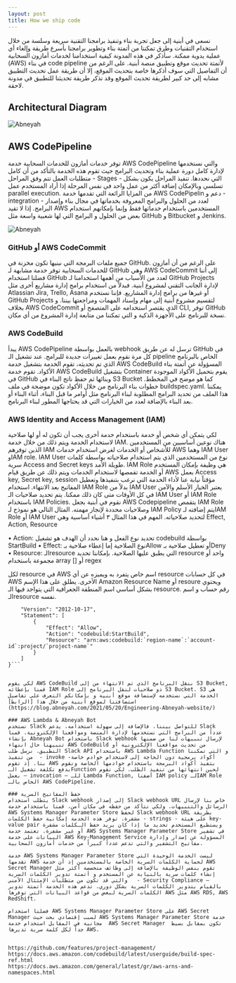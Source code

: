 ```yaml
---
layout: post
title: How we ship code
---
```

نسعى في أبنية إلى جعل تجربة بناء وتنفيذ برامجنا التقنية سريعة وسلسة من خلال استخدام التقنيات وطرق تمكننا من أتمتة بناء وتطوير برامجنا بأسرع طريقة وإلغاء أي عملية يدوية ممكنة. سأذكر في هذه المدونة كيفية استخدامنا لخدمات أمازون السحابية (AWS) في بناء code pipeline لأتمتة تحديث موقع وتطبيق منصة أبنية. على الرغم من أن التفاصيل التي سوف أذكرها خاصة بتحديث الموقع، إلا أن طريقة عمل تحديث التطبيق مشابه إلى حد كبير لطريقة تحديث الموقع وقد نذكر طريقة تحديثنا للتطبيق في مدونة لاحقة.

## Architectural Diagram
<img src="https://blog.abneyah.com/public/img/cicd.png" alt="Abneyah">

## AWS CodePipeline
توفر خدمات أمازون للخدمات السحابية خدمة AWS CodePipeline والتي نستخدمها لإدارة كامل دورة عملية بناء وتحديث البرامج حيث تقوم هذه الخدمة بالتأكد من أن كامل متطلبات العمل تتم وفق المراحل - Stages - التي نحددها. تنفيذ المراحل يكون بشكل تسلسي وبالإمكان إضافة أكثر من عمل واحد في نفس المرحلة إذا أراد المستخدم عمل parallel execution. من المزايا الرائعة التي تقدمها خدمة AWS CodePipelin دعم و - integration - لعدد من الحلول والبرامج المعروفة بخدماتها في مجال بناء وإصدار البرامج. إذا لا تقيد AWS المستخدمين باستخدام خدماتها فقط وإنما بإمكانهم استخدام بعض من الحلول و البرامج التي لها شعبية واسعة مثل GitHub و Bitbucket و Jenkins.

<img src="https://blog.abneyah.com/public/img/codepipeline.png" alt="Abneyah">

### GitHub أو AWS CodeCommit
جميع ملفات البرمجة التي نبنيها تكون مخزنة في GitHub. على الرغم من أن أمازون للخدمات السحابية توفر خدمة مشابهة لـ GitHub وهي AWS CodeCommit إلى أننا فضلنا استخدام GitHub لعدد من الأسباب من أهمها استخدامنا لـ GitHub Projects لإدارة الجانب التقني لمشروع أبنية. فبدلاً من استخدام برامج إدارة مشاريع أخرى مثل Atlassian Jira, Trello, Asana أو غيرها من برامج إدارة المشاريع. فإننا نستخدم GitHub Projects لتقسيم مشروع أبنية إلى مهام وإسناد المهمات ومراجعتها بيننا. و بخلاف AWS CodeCommit الذي يقتصر استخدامه على المتصفح أو CLI, توفر GitHub نسخة للبرنامج على الأجهزة الذكية و التي تمكننا من متابعة إدارة المشروع من أي مكان.

### AWS CodeBuild
يبدأ AWS CodePipeline بالعمل بواسطة webhook ترسل له عن طريق GitHub في كل مرة نقوم بعمل تغييرات جديدة للبرامج. عند تشغيل الـ pipeline الخاص بالبرنامج الذي تم تحديثه، تقوم الخدمة بتشغيل خدمة AWS CodeBuild المسؤولة عن أتمتة بناء الأكواد. تقوم خدمة AWS CodeBuild بتشغيل Container يقوم بتحميل الأكواد الموجودة في GitHub وبنائها ثم حفظ ناتج البناء في S3 Bucket كما هو موضح في المخطط.  خطوات بناء البرنامج من خلال الأكواد تكون موضحة في ملف buildspec.yaml. يمكننا هذا الملف من تحديد البرامج المطلوبة لبناء البرنامج مثل أوامر ما قبل البناء، أثناء البناء أو بعد البناء بالإضافة لعدد من الخيارات التي قد يحتاجها المطور لبناء البرنامج.

### AWS Identity and Access Management (IAM)


لكي يتمكن أي شخص أو خدمة باستخدام خدمة أخرى يجب أن تكون له أو لها صلاحية لاستخدام الخدمة ويتم ذلك من خلال خدمة IAM. هناك نوعين أساسيين من المستخدمين الذين توفرهم IAM للأشخاص أو الخدمات لغرض استخدام خدمات AWS وهما IAM User وIAM role. IAM User نوع من المستخدمين الذي يتم استخدام صلاحياته بواسطة كلمات سرية Access and Secret keys طويلة الأمد. IAM Role هي وظيفة بإمكان المستخدم أو الخدمة تقمصها لاستخدام الخدمات ويتم ذلك عن طريق قيام AWS بعمل Access key, Secret key, session مؤقتاً نيابة عنا لأداء الخدمة التي نرغب بتنفيذها وتعطيل المفاتيح بعد الانتهاء. استخدام IAM Role بدلاً من IAM User يعتبر الخيار الأسلم والآمن في كل الأوقات متى كان ذلك ممكنا. يتم تحديد صلاحيات الـ IAM User أو IAM Role باستخدام IAM Policies. نقوم في أبنية بجعل AWS Codepipeline يتقمص IAM Role وصلاحيات محددة لإنجاز مهمته. المثال التالي هو نموذج لـ IAM Policy يتم إضافته لـIAM Role  أو IAM User لتحديد صلاحياته. المهم في هذا المثال ٣ أشياء أساسية وهي Effect, Action, Resource

•	Action: تحديد نوع الفعل و هنا نحدد أن الهدف هو تشغيل codebuild بواسطة StartBuild
•	Effect: نوع الصلاحية إما إعطاء صلاحية بـAllow أو تعطيل صلاحية بـDeny
•	Resource:  الـresource التي يطبق عليها الصلاحية. بإمكاننا تحديد resource واحد أو مجموعة باستخدام 
array [] أو regex

لكل resource في AWS اسم خاص يتفرد به ويميزه عن أي resource في كل حسابات AWS الأخرى. يطلق على هذا الإسم Amazon Resource Name أو resoure ويحتوي بشكل أساسي اسم المنطقة الجغرافية التي يتواجد فيها الـ resource. رقم حساب و اسم الـresource نفسه. 

```{
    "Version": "2012-10-17",
    "Statement": [
        {
            "Effect": "Allow",
            "Action": "codebuild:StartBuild",
            "Resource": "arn:aws:codebuild:`region-name`:`account-id`:project/`project-name`"
        }
    ]
}```


لكي يقوم AWS CodeBuild بنقل البرنامج الذي تم الانتهاء من إلى S3 Bucket, قمنا بإعطائه IAM Role ذو صلاحيات لنقل البرنامج إلى S3 Bucket. S3 هي الخدمة التي نستخدمه لإستضافة موقع أبنية و بإمكانكم التعرف على تفاصيل استضافتنا لموقع أبنية من خلال هذا [الرابط](https://blog.abneyah.com/2021/05/20/Engineering-Abneyah-website/)

### AWS Lambda & Abneyah Bot
نستخدم Slack للتواصل بيننا. فالإضافة إلى سهولة استخدامه، يدعم Slack عدداً من البرامج التي نستخدمها لإدارة المنصة ومواقعنا الإلكترونية. قمنا بإنشاء Abneyah Bot باستخدام Slack webhook لإرسال تنبيهات لنا من ضمنها تنبيهنا حال انتهاء AWS CodeBuild من تحديث مواقعنا الإلكترونية أو التطبيق. نرسل طلب Slack API باستخدام AWS Lambda Function و التي تمكننا من تنفيذ  - invoke -أكواد برمجية دون الحاجة إلى لاستخدام خوادم خاصة بنا. إذ تقوم AWS بتفيذ أكواد البرمجة باستخدام خوادمها الخاصة ونقوم بدفع تكلفة تشغيل الـFunction لحين انتهائها من تنفيذ الطلب. لكي نقوم بعمل – invocation – للـ Lambda Function, أضفنا IAM policy لـIAM Role الخاص بالـ AWS CodePipeline. 

### حفظ المفاتيح السرية
يتطلب استخدام Slack webhook إلى إصدار Slack webhook URL خاص بنا لإرسال الرسائل والتنبيهات. ولكي نتأكد من حفظه في مكان آمن، قمنا باستخدام خدمة AWS Systems Manager Parameter Store لحفظ Slack webhook URL بطريقة مشفرة. توفر هذه الخدمة إمكانية حفظ الكلمات - strings - على هيئة key-value pair ويستطيع المستخدم تحديد ما إذا كان يريد حفظ الـكلمات مشفرة أو غير مشفرة. تعتمد خدمة AWS Systems Manager Parameter Store في تشفير البيانات على خدمة AWS Key-Management Service المسؤولة عن إصدار وإدارة مفاتيح التشفير والتي تدعم عدداً كبيراً من خدمات أمازون السحابية.

خدمة AWS Systems Manager Parameter Store ليست الخدمة الوحيدة التي تقدمها AWS لحماية الكلمات السرية الخاصة بالمستخدمين إذ أن خدمة AWS Secret Manager تقوم بنفس الوظيفة بالإضافة إلى وظائف متخصصة أكثر مثل إنشاء كلمات سرية بالنيابة عن المستخدم و أتمتة تدوير الكلمات السرية والتي قد تكون من متطلبات الإمتثال الأمني   - Security Compliance – بالقيام بتدوير الكلمات السرية بشكل دوري. تدعم هذه الخدمة أتمتة تدوير الكلمات السرية لبعض من قواعد البيانات التي توفرها AWS مثل AWS RDS, AWS RedShift.  

فضلنا استخدام AWS Systems Manager Parameter Store على AWS Secret Manager لسبب إقتصادي بحت حيث AWS Systems Manager Parameter Store خدمة مجانية في المقابل استخدام خدمة  AWS Secret Manager  تكون بمقابل بسيط جداً لكل كلمة سرية تديرها AWS.


https://github.com/features/project-management/
https://docs.aws.amazon.com/codebuild/latest/userguide/build-spec-ref.html
https://docs.aws.amazon.com/general/latest/gr/aws-arns-and-namespaces.html



